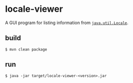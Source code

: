 # locale-viewer

A GUI program for listing information from [`java.util.Locale`](https://docs.oracle.com/en/java/javase/11/docs/api/java.base/java/util/Locale.html).

## build
```
$ mvn clean package
```

## run
```
$ java -jar target/locale-viewer-<version>.jar
```
